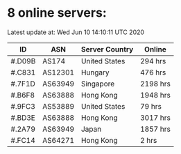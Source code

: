 # 8 online servers:

Latest update at: Wed Jun 10 14:10:11 UTC 2020

| ID | ASN | Server Country | Online |
| -- | --- | -------------- | ------ |
| #.D09B | AS174 | United States | 294 hrs |
| #.C831 | AS12301 | Hungary | 476 hrs |
| #.7F1D | AS63949 | Singapore | 2198 hrs |
| #.B6F8 | AS63888 | Hong Kong | 1948 hrs |
| #.9FC3 | AS53889 | United States | 79 hrs |
| #.BD3E | AS63888 | Hong Kong | 3017 hrs |
| #.2A79 | AS63949 | Japan | 1857 hrs |
| #.FC14 | AS64271 | Hong Kong | 2 hrs |

